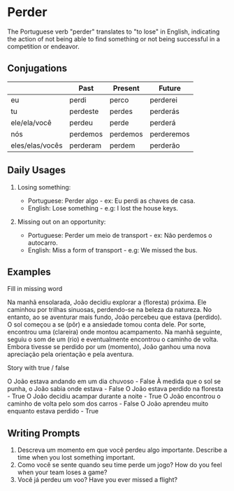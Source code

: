 # Perder

The Portuguese verb "perder" translates to "to lose" in English, indicating the action of not being able to find something or not being successful in a competition or endeavor.

## Conjugations

|                 | Past     | Present  | Future     |
| --------------- | -------- | -------- | ---------- |
| eu              | perdi    | perco    | perderei   |
| tu              | perdeste | perdes   | perderás   |
| ele/ela/você    | perdeu   | perde    | perderá    |
| nós             | perdemos | perdemos | perderemos |
| eles/elas/vocês | perderam | perdem   | perderão   |

## Daily Usages

1. Losing something:

   - Portuguese: Perder algo - ex: Eu perdi as chaves de casa.
   - English: Lose something - e.g: I lost the house keys.

2. Missing out on an opportunity:

   - Portuguese: Perder um meio de transport - ex: Não perdemos o autocarro.
   - English: Miss a form of transport - e.g: We missed the bus.

## Examples

Fill in missing word

Na manhã ensolarada, João decidiu explorar a (floresta) próxima. Ele caminhou por trilhas sinuosas, perdendo-se na beleza da natureza. No entanto, ao se aventurar mais fundo, João percebeu que estava (perdido). O sol começou a se (pôr) e a ansiedade tomou conta dele. Por sorte, encontrou uma (clareira) onde montou acampamento. Na manhã seguinte, seguiu o som de um (rio) e eventualmente encontrou o caminho de volta. Embora tivesse se perdido por um (momento), João ganhou uma nova apreciação pela orientação e pela aventura.

Story with true / false

O João estava andando em um dia chuvoso - False
À medida que o sol se punha, o João sabia onde estava - False
O João estava perdido na floresta - True
O João decidiu acampar durante a noite - True
O João encontrou o caminho de volta pelo som dos carros - False
O João aprendeu muito enquanto estava perdido - True

## Writing Prompts

1. Descreva um momento em que você perdeu algo importante. Describe a time when you lost something important.
2. Como você se sente quando seu time perde um jogo? How do you feel when your team loses a game?
3. Você já perdeu um voo? Have you ever missed a flight?
